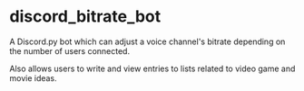 # discord_bitrate_bot
A Discord.py bot which can adjust a voice channel's bitrate depending on the number of users connected.

Also allows users to write and view entries to lists related to video game and movie ideas.
